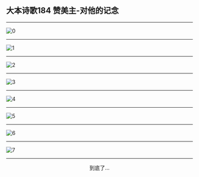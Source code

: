 
## 大本诗歌184 赞美主-对他的记念
        
<div id="aplayer0"></div>

<div id="aplayer1"></div>

<div id="aplayer2"></div>

---

<img alt="0" data-original="https://cdn.jsdelivr.net/gh/k34869/shi/data/d0177/0">

---

<img alt="1" data-original="https://cdn.jsdelivr.net/gh/k34869/shi/data/d0177/1">

---

<img alt="2" data-original="https://cdn.jsdelivr.net/gh/k34869/shi/data/d0177/2">

---

<img alt="3" data-original="https://cdn.jsdelivr.net/gh/k34869/shi/data/d0177/3">

---

<img alt="4" data-original="https://cdn.jsdelivr.net/gh/k34869/shi/data/d0177/4">

---

<img alt="5" data-original="https://cdn.jsdelivr.net/gh/k34869/shi/data/d0177/5">

---

<img alt="6" data-original="https://cdn.jsdelivr.net/gh/k34869/shi/data/d0177/6">

---

<img alt="7" data-original="https://cdn.jsdelivr.net/gh/k34869/shi/data/d0177/7">

---

<p style="text-align: center">到底了...</p>

<script src="/js/dist-view.js"></script>

<script>
MAIN.id = 'd0177';
        
const ap0 = new APlayer({
    container: document.getElementById('aplayer0'),
    volume: 1,
    loop: 'none',
    preload: 'none',
    audio: [{
        name: 'D184.mp3',
        artist: '大本诗歌',
        url: 'https://res.wx.qq.com/voice/getvoice?mediaid=MzI0NTk3MDM5M18yMjQ3NTIwOTAx',
        cover: '/favicon'
    }]
});
const ap1 = new APlayer({
    container: document.getElementById('aplayer1'),
    volume: 1,
    loop: 'none',
    preload: 'none',
    audio: [{
        name: 'D184第一节领唱.mp3',
        artist: '大本诗歌',
        url: 'https://res.wx.qq.com/voice/getvoice?mediaid=MzI0NTk3MDM5M18yMjQ3NTIwOTAy',
        cover: '/favicon'
    }]
});
const ap2 = new APlayer({
    container: document.getElementById('aplayer2'),
    volume: 1,
    loop: 'none',
    preload: 'none',
    audio: [{
        name: 'D184教唱版.mp3',
        artist: '大本诗歌',
        url: 'https://res.wx.qq.com/voice/getvoice?mediaid=MzI0NTk3MDM5M18yMjQ3NTIwOTAz',
        cover: '/favicon'
    }]
});
</script>
